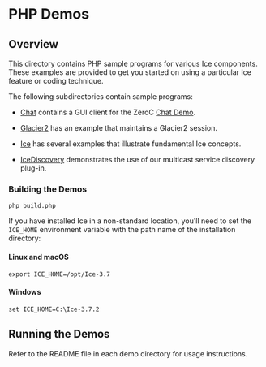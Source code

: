 # PHP Demos

## Overview

This directory contains PHP sample programs for various Ice components. These
examples are provided to get you started on using a particular Ice feature or
coding technique.

The following subdirectories contain sample programs:

- [Chat](./Chat) contains a GUI client for the ZeroC [Chat Demo][1].

- [Glacier2](./Glacier2) has an example that maintains a Glacier2 session.

- [Ice](./Ice) has several examples that illustrate fundamental Ice concepts.

- [IceDiscovery](./IceDiscovery) demonstrates the use of our multicast service
discovery plug-in.

### Building the Demos

```
php build.php
```

If you have installed Ice in a non-standard location, you'll need to set
the `ICE_HOME` environment variable with the path name of the installation
directory:

#### Linux and macOS

```
export ICE_HOME=/opt/Ice-3.7
```

#### Windows

```
set ICE_HOME=C:\Ice-3.7.2
```

## Running the Demos

Refer to the README file in each demo directory for usage instructions.

[1]: https://zeroc.com/chat/index.html
